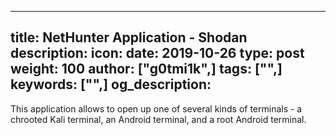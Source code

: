  ---
title: NetHunter Application - Shodan
description:
icon:
date: 2019-10-26
type: post
weight: 100
author: ["g0tmi1k",]
tags: ["",]
keywords: ["",]
og_description:
---

This application allows to open up one of several kinds of terminals - a chrooted Kali terminal, an Android terminal, and a root Android terminal.
